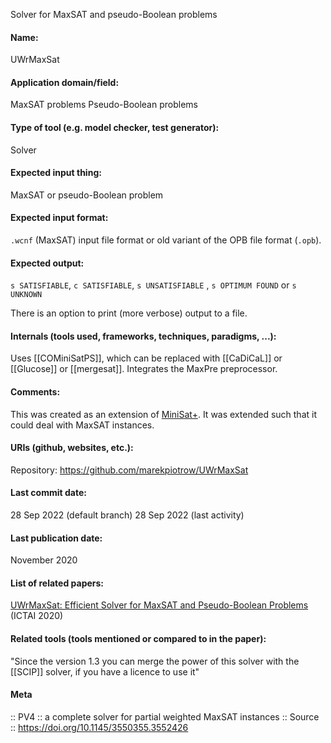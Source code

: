 Solver for MaxSAT and pseudo-Boolean problems

#### Name:
UWrMaxSat

#### Application domain/field:
MaxSAT problems
Pseudo-Boolean problems

#### Type of tool (e.g. model checker, test generator):
Solver

#### Expected input thing:
MaxSAT or pseudo-Boolean problem

#### Expected input format:
`.wcnf` (MaxSAT) input file format or old variant of the OPB file format (`.opb`).

#### Expected output:
`s SATISFIABLE`, `c SATISFIABLE`, `s UNSATISFIABLE` , `s OPTIMUM FOUND` or `s UNKNOWN`

There is an option to print (more verbose) output to a file.

#### Internals (tools used, frameworks, techniques, paradigms, ...):
Uses [[COMiniSatPS]], which can be replaced with [[CaDiCaL]] or [[Glucose]] or [[mergesat]].
Integrates the MaxPre preprocessor.

#### Comments:
This was created as an extension of [MiniSat+](MiniSat+.md). It was extended such that it could deal with MaxSAT instances.

#### URIs (github, websites, etc.):
Repository: https://github.com/marekpiotrow/UWrMaxSat

#### Last commit date:
28 Sep 2022 (default branch)
28 Sep 2022 (last activity)

#### Last publication date:
November 2020

#### List of related papers:
[UWrMaxSat: Efficient Solver for MaxSAT and Pseudo-Boolean Problems](https://doi.org/10.1109/ICTAI50040.2020.00031) (ICTAI 2020)

#### Related tools (tools mentioned or compared to in the paper):
"Since the version 1.3 you can merge the power of this solver with the [[SCIP]] solver, if you have a licence to use it"

#### Meta
:: PV4 :: a complete solver for partial weighted MaxSAT instances
:: Source :: https://doi.org/10.1145/3550355.3552426
